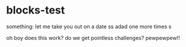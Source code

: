 # blocks-test
something:
let me take you out on a date
ss
adad
one more times
s

oh boy does this work?
do we get pointless challenges?
pewpewpew!!
